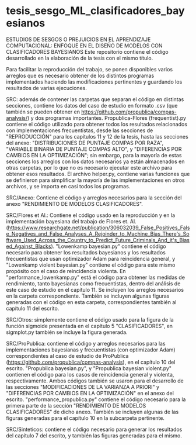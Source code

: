 # tesis_sesgo_ML_clasificadores_bayesianos
ESTUDIOS DE SESGOS O PREJUICIOS EN EL APRENDIZAJE COMPUTACIONAL: ENFOQUE EN EL DISEÑO DE MODELOS CON CLASIFICADORES BAYESIANOS
Este repositorio contiene el código desarrollado en la elaboración de la tesis con el mismo título.

Para facilitar la reproducción del trabajo, se ponen disponibles varios arreglos que es necesario obtener de los distintos programas implementados haciendo las modificaciones pertinentes y guardando los resultados de varias ejecuciones.

SRC: además de contener las carpetas que separan el código en distintas secciones, contiene los datos del caso de estudio en formato .csv (que también se pueden obtener en https://github.com/propublica/compas-analysis/) y dos programas importantes. Propublica-Flores (frequentist).py contiene el código utilizado para obtener todos los resultados relacionados con implementaciones frecuentistas, desde las secciones de "REPRODUCCIÓN" para los capítulos 11 y 12 de la tesis, hasta las secciones del anexo: "DISTRIBUCIONES DE PUNTAJE COMPAS POR RAZA", "VARIABLE BINARIA DE PUNTAJE COMPAS ALTO", y "DIFERENCIAS POR CAMBIOS EN LA OPTIMIZACIÓN"; sin embargo, para la mayoría de estas secciones los arreglos con los datos necesarios ya están almacenados en otras carpetas, por lo que no es necesario ejecutar este archivo para obtener esos resultados. El archivo helper.py, contiene varias funciones que se definieron para simplificar la mayoría de las implementaciones en otros archivos, y se importa en casi todos los programas.

SRC/Anexo: Contiene el código y arreglos necesarios para la sección del anexo "RENDIMIENTO DE MODELOS CLASIFICADORES". 

SRC/Flores et Al.: Contiene el código usado en la reproducción y en la implementación bayesiana del trabajo de Flores et. Al. (https://www.researchgate.net/publication/306032039_False_Positives_False_Negatives_and_False_Analyses_A_Rejoinder_to_Machine_Bias_There's_Software_Used_Across_the_Country_to_Predict_Future_Criminals_And_it's_Biased_Against_Blacks). "Lowenkamp bayesian.py" contiene el código necesario para obtener los resultados bayesianos y los resultados frecuentistas que usan optimizador Adam para reincidencia general, y "Lowenkamp violent bayesian.py" contiene el código para este mismo propósito con el caso de reincidencia violenta. En "performance_lowenkamp.py" está el código para obtener las medidas de rendimiento, tanto bayesianas como frecuentistas, dentro del análisis de este caso de estudio en el capítulo 11. Se incluyen los arreglos necesarios en la carpeta correspondiente. También se incluyen algunas figuras generadas con el código en esta carpeta, correspondientes también al capítulo 11 del escrito.

SRC/Otros: simplemente contiene el código usado para la figura de la función sigmoide presentada en el capítulo 5 "CLASIFICADORES", en sigmplot.py también se incluye la figura generada.

SRC/ProPublica: contiene el código y arreglos necesarios para las implementaciones bayesianas y frecuentistas (con optimizador Adam) correspondientes al caso de estudio de ProPublica (https://github.com/propublica/compas-analysis), en el capítulo 10 del escrito. "Propublica bayesian.py", y "Propublica bayesian violent.py" contienen el código para los casos de reincidencia general y violenta, respectivamente. Ambos códigos también se usaron para el desarrollo de las secciones "MODIFICACIONES DE LA VARIANZA A PRIORI" y "DIFERENCIAS POR CAMBIOS EN LA OPTIMIZACIÓN" en el anexo del escrito. "performance_propublica.py" contiene el código necesario para la primera parte de la sección "RENDIMIENTO DE MODELOS CLASIFICADORES" de dicho anexo. También se incluyen algunas de las figuras generadas para el capítulo 10 en la subcarpeta pertinente. 

SRC/Sinteticos: contiene el código necesario para generar los resultados del capítulo 7 del escrito, y también las figuras generadas para el mismo.



